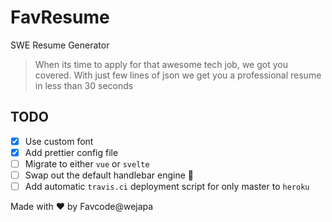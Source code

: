 # FavResume

SWE Resume Generator

> When its time to apply for that awesome tech job, we got you covered. With just few lines of json we get you a professional resume in less than 30 seconds

## TODO

-   [x] Use custom font
-   [x] Add prettier config file
-   [ ] Migrate to either `vue` or `svelte`
-   [ ] Swap out the default handlebar engine 🤯
-   [ ] Add automatic `travis.ci` deployment script for only master to `heroku`

Made with ❤️ by Favcode@wejapa
